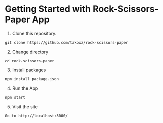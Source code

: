 # Getting Started with Rock-Scissors-Paper App

1. Clone this repository. <br>
```
git clone https://github.com/takoxz/rock-scissors-paper
```

2. Change directory 
```
cd rock-scissors-paper
```

3. Install packages
```
npm install package.json
```

4. Run the App
```
npm start
```

5. Visit the site
```
Go to http://localhost:3000/
```
